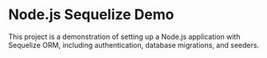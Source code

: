 # Node.js Sequelize Demo

This project is a demonstration of setting up a Node.js application with Sequelize ORM, including authentication, database migrations, and seeders.
